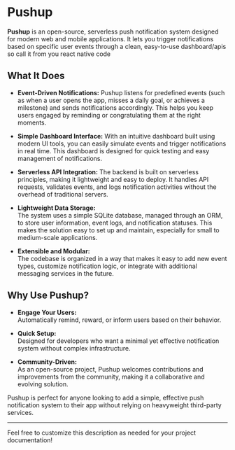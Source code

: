 # Pushup

**Pushup** is an open-source, serverless push notification system designed for modern web and mobile applications. It lets you trigger notifications based on specific user events through a clean, easy-to-use dashboard/apis so call it from you react native code

## What It Does

- **Event-Driven Notifications:**
  Pushup listens for predefined events (such as when a user opens the app, misses a daily goal, or achieves a milestone) and sends notifications accordingly. This helps you keep users engaged by reminding or congratulating them at the right moments.

- **Simple Dashboard Interface:**
  With an intuitive dashboard built using modern UI tools, you can easily simulate events and trigger notifications in real time. This dashboard is designed for quick testing and easy management of notifications.

- **Serverless API Integration:**
  The backend is built on serverless principles, making it lightweight and easy to deploy. It handles API requests, validates events, and logs notification activities without the overhead of traditional servers.

- **Lightweight Data Storage:**  
  The system uses a simple SQLite database, managed through an ORM, to store user information, event logs, and notification statuses. This makes the solution easy to set up and maintain, especially for small to medium-scale applications.

- **Extensible and Modular:**  
  The codebase is organized in a way that makes it easy to add new event types, customize notification logic, or integrate with additional messaging services in the future.

## Why Use Pushup?

- **Engage Your Users:**  
  Automatically remind, reward, or inform users based on their behavior.
  
- **Quick Setup:**  
  Designed for developers who want a minimal yet effective notification system without complex infrastructure.
  
- **Community-Driven:**  
  As an open-source project, Pushup welcomes contributions and improvements from the community, making it a collaborative and evolving solution.

Pushup is perfect for anyone looking to add a simple, effective push notification system to their app without relying on heavyweight third-party services.

---

Feel free to customize this description as needed for your project documentation!